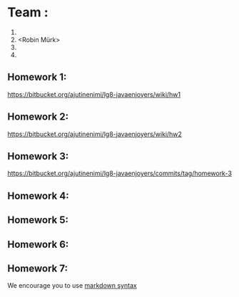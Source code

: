 # Team <JavaEnyojers>:
1. <Marko Peedosk>
2. <Robin Mürk>
3. <Rasmus Mirma>
3. <Oliver Pikani>

## Homework 1:
https://bitbucket.org/ajutinenimi/lg8-javaenjoyers/wiki/hw1

## Homework 2:
https://bitbucket.org/ajutinenimi/lg8-javaenjoyers/wiki/hw2

## Homework 3:
https://bitbucket.org/ajutinenimi/lg8-javaenjoyers/commits/tag/homework-3

## Homework 4:
<Links to the solution>

## Homework 5:
<Links to the solution>

## Homework 6:
<Links to the solution>

## Homework 7:
<Links to the solution>

We encourage you to use [markdown syntax](https://confluence.atlassian.com/bitbucketserver/markdown-syntax-guide-776639995.html)
